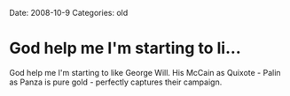 Date: 2008-10-9
Categories: old

# God help me I'm starting to li...

God help me I'm starting to like George Will.  His McCain as Quixote  - Palin as Panza is pure gold - perfectly captures their campaign.
